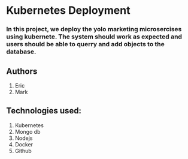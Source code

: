 # Kubernetes Deployment
### In this project, we deploy the yolo marketing microsercises using kubernete. The system should work as expected and users should be able to querry and add objects to the database.
## Authors
1. Eric
2. Mark
## Technologies used:
1. Kubernetes
2. Mongo db
3. Nodejs
4. Docker
5. Github

